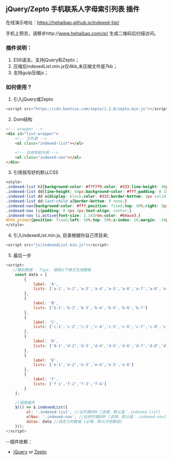 ## jQuery/Zepto 手机联系人字母索引列表 插件

在线演示地址：https://hehaibao.github.io/indexed-list/

手机上预览，请移步http://www.hehaibao.com/qr/ 生成二维码后扫描访问。

### 插件说明：

1. ES6语法，支持jQuery和Zepto；
2. 压缩后indexedList.min.js仅4kb,未压缩文件是7kb；
3. 支持gulp压缩js；

### 如何使用？

1. 引入jQuery或Zepto

```javascript
<script src="https://cdn.bootcss.com/zepto/1.2.0/zepto.min.js"></script>
```

2. Dom结构

```html
<!-- wrapper -->
<div id="list-wrapper">
    <!-- 主列表 -->
    <ul class="indexed-list"></ul>

    <!-- 右侧导航列表 -->
    <ul class="indexed-nav"></ul>
</div>
```

3. 引用我写好的默认CSS

```css
<style>
.indexed-list h2{background-color: #f7f7f9;color: #333;line-height: 40px;text-indent: 15px;font-size: 1.143rem;}
.indexed-list dd{line-height: 44px;background-color: #fff;padding: 0 15px;}
.indexed-list dd a{display: block;color: #333;border-bottom: 1px solid #ddd;}
.indexed-list dd:last-child a{border-bottom: 0 none;}
.indexed-nav{background-color: #fff;position: fixed;top: 50%;right: 5px;z-index: 99;color: #5995F1;font-size: .85rem;-webkit-transform: translateY(-50%);transform: translateY(-50%);}
.indexed-nav li{padding: 0 4px 2px;text-align: center;}
.indexed-nav li.active{font-size: 1.143rem;color: #64ace3;}
#hhb_prompt{position: fixed;left: 50%;top: 50%;z-index: 10;margin: -30px 0 0 -30px;width: 60px;height: 60px;text-align: center;line-height: 60px;font-size: 30px;color: #fff;background: rgba(0,0,0,.5);border-radius: 4px;}
</style>
```

4. 引入indexedList.min.js, 目录根据你自己项目来;

```javascript
<script src="js/indexedList.min.js"></script>
```

5. 最后一步

```javascript
<script>
   //模拟数据 - Tips: 请按以下格式生成数据
    const data = [
        {
            label: 'A',
            lists: ['a-1','a-2','a-3','a-4','a-5','a-6','a-7','a-8','a-9']
        },
        {
            label: 'B',
            lists: ['b-1','b-2','b-3','b-4','b-5','b-6','b-7']
        },
        {
            label: 'C',
            lists: ['c-1','c-2','c-3','c-4','c-5','c-6','c-7','c-8','c-9','c-10','c-11','c-12']
        },
        {
            label: 'D',
            lists: ['d-1','d-2','d-3','d-4','d-5','d-6','d-7','d-8','d-9']
        },
        {
            label: 'E',
            lists: ['e-1','e-2','e-3','e-4','e-5','e-6']
        },
        {
            label: 'F',
            lists: ['f-1','f-2','f-3','f-4']
        }
    ];

    //调用插件
    $(() => $.indexedList({
         el: '.indexed-list', //主列表DOM [选填，默认值：.indexed-list]
         elNav: '.indexed-nav', //右侧列表DOM [选填，默认值：.indexed-nav]
         datas: data //自定义的数据 [必填，默认为空数组]
    }));
</script>
```


--插件依赖：

* [jQuery](http://jquery.com/) or [Zepto](http://www.zeptojs.cn/)
